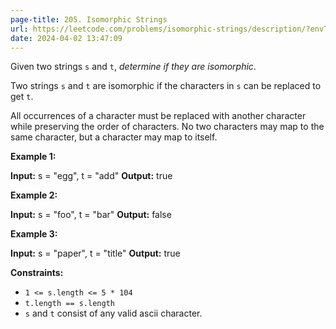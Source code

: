 ```yaml
---
page-title: 205. Isomorphic Strings
url: https://leetcode.com/problems/isomorphic-strings/description/?envType=daily-question&envId=2024-04-02
date: 2024-04-02 13:47:09
---
```

Given two strings `s` and `t`, *determine if they are isomorphic*.

Two strings `s` and `t` are isomorphic if the characters in `s` can be replaced to get `t`.

All occurrences of a character must be replaced with another character while preserving the order of characters. No two characters may map to the same character, but a character may map to itself.

**Example 1:**

**Input:** s = "egg", t = "add"
**Output:** true

**Example 2:**

**Input:** s = "foo", t = "bar"
**Output:** false

**Example 3:**

**Input:** s = "paper", t = "title"
**Output:** true

**Constraints:**

-   `1 <= s.length <= 5 * 104`
-   `t.length == s.length`
-   `s` and `t` consist of any valid ascii character.